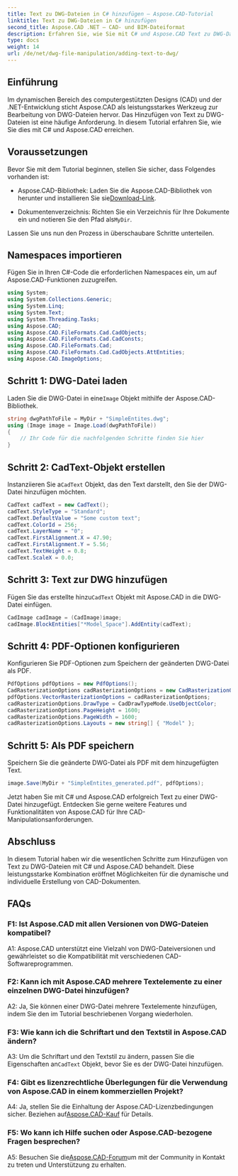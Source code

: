 ```yaml
---
title: Text zu DWG-Dateien in C# hinzufügen – Aspose.CAD-Tutorial
linktitle: Text zu DWG-Dateien in C# hinzufügen
second_title: Aspose.CAD .NET – CAD- und BIM-Dateiformat
description: Erfahren Sie, wie Sie mit C# und Aspose.CAD Text zu DWG-Dateien hinzufügen. Befolgen Sie diese Schritt-für-Schritt-Anleitung für eine nahtlose Integration. Umfassende Anleitungen finden Sie in der Aspose.CAD-Dokumentation.
type: docs
weight: 14
url: /de/net/dwg-file-manipulation/adding-text-to-dwg/
---
```

## Einführung

Im dynamischen Bereich des computergestützten Designs (CAD) und der .NET-Entwicklung sticht Aspose.CAD als leistungsstarkes Werkzeug zur Bearbeitung von DWG-Dateien hervor. Das Hinzufügen von Text zu DWG-Dateien ist eine häufige Anforderung. In diesem Tutorial erfahren Sie, wie Sie dies mit C# und Aspose.CAD erreichen.

## Voraussetzungen

Bevor Sie mit dem Tutorial beginnen, stellen Sie sicher, dass Folgendes vorhanden ist:

-  Aspose.CAD-Bibliothek: Laden Sie die Aspose.CAD-Bibliothek von herunter und installieren Sie sie[Download-Link](https://releases.aspose.com/cad/net/).

-  Dokumentenverzeichnis: Richten Sie ein Verzeichnis für Ihre Dokumente ein und notieren Sie den Pfad als`MyDir`.

Lassen Sie uns nun den Prozess in überschaubare Schritte unterteilen.

## Namespaces importieren

Fügen Sie in Ihren C#-Code die erforderlichen Namespaces ein, um auf Aspose.CAD-Funktionen zuzugreifen.

```csharp
using System;
using System.Collections.Generic;
using System.Linq;
using System.Text;
using System.Threading.Tasks;
using Aspose.CAD;
using Aspose.CAD.FileFormats.Cad.CadObjects;
using Aspose.CAD.FileFormats.Cad.CadConsts;
using Aspose.CAD.FileFormats.Cad;
using Aspose.CAD.FileFormats.Cad.CadObjects.AttEntities;
using Aspose.CAD.ImageOptions;
```

## Schritt 1: DWG-Datei laden

 Laden Sie die DWG-Datei in eine`Image` Objekt mithilfe der Aspose.CAD-Bibliothek.

```csharp
string dwgPathToFile = MyDir + "SimpleEntites.dwg";
using (Image image = Image.Load(dwgPathToFile))
{
    // Ihr Code für die nachfolgenden Schritte finden Sie hier
}
```

## Schritt 2: CadText-Objekt erstellen

 Instanziieren Sie a`CadText` Objekt, das den Text darstellt, den Sie der DWG-Datei hinzufügen möchten.

```csharp
CadText cadText = new CadText();
cadText.StyleType = "Standard";
cadText.DefaultValue = "Some custom text";
cadText.ColorId = 256;
cadText.LayerName = "0";
cadText.FirstAlignment.X = 47.90;
cadText.FirstAlignment.Y = 5.56;
cadText.TextHeight = 0.8;
cadText.ScaleX = 0.0;
```

## Schritt 3: Text zur DWG hinzufügen

 Fügen Sie das erstellte hinzu`CadText` Objekt mit Aspose.CAD in die DWG-Datei einfügen.

```csharp
CadImage cadImage = (CadImage)image;
cadImage.BlockEntities["*Model_Space"].AddEntity(cadText);
```

## Schritt 4: PDF-Optionen konfigurieren

Konfigurieren Sie PDF-Optionen zum Speichern der geänderten DWG-Datei als PDF.

```csharp
PdfOptions pdfOptions = new PdfOptions();
CadRasterizationOptions cadRasterizationOptions = new CadRasterizationOptions();
pdfOptions.VectorRasterizationOptions = cadRasterizationOptions;
cadRasterizationOptions.DrawType = CadDrawTypeMode.UseObjectColor;
cadRasterizationOptions.PageHeight = 1600;
cadRasterizationOptions.PageWidth = 1600;
cadRasterizationOptions.Layouts = new string[] { "Model" };
```

## Schritt 5: Als PDF speichern

Speichern Sie die geänderte DWG-Datei als PDF mit dem hinzugefügten Text.

```csharp
image.Save(MyDir + "SimpleEntites_generated.pdf", pdfOptions);
```

Jetzt haben Sie mit C# und Aspose.CAD erfolgreich Text zu einer DWG-Datei hinzugefügt. Entdecken Sie gerne weitere Features und Funktionalitäten von Aspose.CAD für Ihre CAD-Manipulationsanforderungen.

## Abschluss

In diesem Tutorial haben wir die wesentlichen Schritte zum Hinzufügen von Text zu DWG-Dateien mit C# und Aspose.CAD behandelt. Diese leistungsstarke Kombination eröffnet Möglichkeiten für die dynamische und individuelle Erstellung von CAD-Dokumenten.

## FAQs

### F1: Ist Aspose.CAD mit allen Versionen von DWG-Dateien kompatibel?

A1: Aspose.CAD unterstützt eine Vielzahl von DWG-Dateiversionen und gewährleistet so die Kompatibilität mit verschiedenen CAD-Softwareprogrammen.

### F2: Kann ich mit Aspose.CAD mehrere Textelemente zu einer einzelnen DWG-Datei hinzufügen?

A2: Ja, Sie können einer DWG-Datei mehrere Textelemente hinzufügen, indem Sie den im Tutorial beschriebenen Vorgang wiederholen.

### F3: Wie kann ich die Schriftart und den Textstil in Aspose.CAD ändern?

 A3: Um die Schriftart und den Textstil zu ändern, passen Sie die Eigenschaften an`CadText` Objekt, bevor Sie es der DWG-Datei hinzufügen.

### F4: Gibt es lizenzrechtliche Überlegungen für die Verwendung von Aspose.CAD in einem kommerziellen Projekt?

 A4: Ja, stellen Sie die Einhaltung der Aspose.CAD-Lizenzbedingungen sicher. Beziehen auf[Aspose.CAD-Kauf](https://purchase.aspose.com/buy) für Details.

### F5: Wo kann ich Hilfe suchen oder Aspose.CAD-bezogene Fragen besprechen?

A5: Besuchen Sie die[Aspose.CAD-Forum](https://forum.aspose.com/c/cad/19)um mit der Community in Kontakt zu treten und Unterstützung zu erhalten.